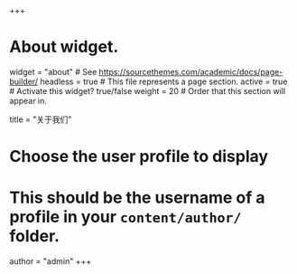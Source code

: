 +++
# About widget.
widget = "about"  # See https://sourcethemes.com/academic/docs/page-builder/
headless = true  # This file represents a page section.
active = true  # Activate this widget? true/false
weight = 20  # Order that this section will appear in.

title = "关于我们"

# Choose the user profile to display
# This should be the username of a profile in your `content/author/` folder.
author = "admin"
+++
